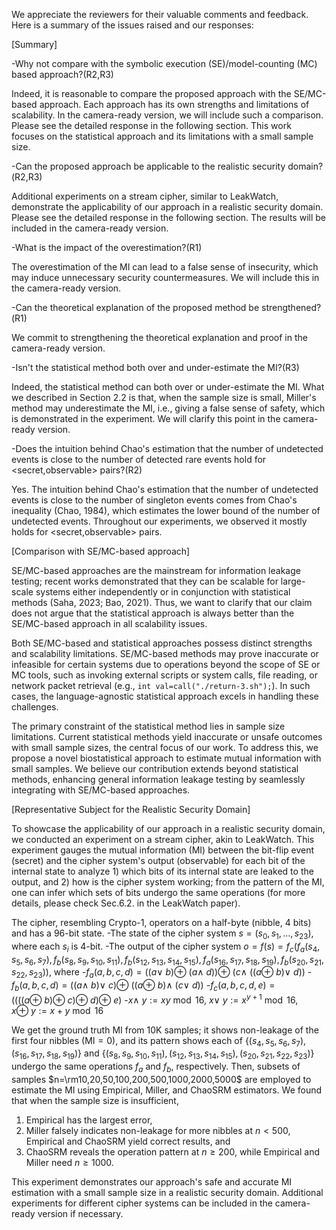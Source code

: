 We appreciate the reviewers for their valuable comments and feedback. Here is a summary of the issues raised and our responses:

[Summary]

-Why not compare with the symbolic execution (SE)/model-counting (MC) based approach?(R2,R3)

Indeed, it is reasonable to compare the proposed approach with the SE/MC-based approach. Each approach has its own strengths and limitations of scalability. In the camera-ready version, we will include such a comparison. Please see the detailed response in the following section. This work focuses on the statistical approach and its limitations with a small sample size.

-Can the proposed approach be applicable to the realistic security domain?(R2,R3)

Additional experiments on a stream cipher, similar to LeakWatch, demonstrate the applicability of our approach in a realistic security domain. Please see the detailed response in the following section. The results will be included in the camera-ready version.

-What is the impact of the overestimation?(R1)

The overestimation of the MI can lead to a false sense of insecurity, which may induce unnecessary security countermeasures. We will include this in the camera-ready version.

-Can the theoretical explanation of the proposed method be strengthened?(R1)

We commit to strengthening the theoretical explanation and proof in the camera-ready version.

-Isn't the statistical method both over and under-estimate the MI?(R3)

Indeed, the statistical method can both over or under-estimate the MI. What we described in Section 2.2 is that, when the sample size is small, Miller's method may underestimate the MI, i.e., giving a false sense of safety, which is demonstrated in the experiment. We will clarify this point in the camera-ready version.

-Does the intuition behind Chao's estimation that the number of undetected events is close to the number of detected rare events hold for <secret,observable> pairs?(R2)

Yes. The intuition behind Chao's estimation that the number of undetected events is close to the number of singleton events comes from Chao's inequality (Chao, 1984), which estimates the lower bound of the number of undetected events. Throughout our experiments, we observed it mostly holds for <secret,observable> pairs.

[Comparison with SE/MC-based approach]

SE/MC-based approaches are the mainstream for information leakage testing; recent works demonstrated that they can be scalable for large-scale systems either independently or in conjunction with statistical methods (Saha, 2023; Bao, 2021). Thus, we want to clarify that our claim does not argue that the statistical approach is always better than the SE/MC-based approach in all scalability issues.

Both SE/MC-based and statistical approaches possess distinct strengths and scalability limitations. SE/MC-based methods may prove inaccurate or infeasible for certain systems due to operations beyond the scope of SE or MC tools, such as invoking external scripts or system calls, file reading, or network packet retrieval (e.g., `int val=call("./return-3.sh");`). In such cases, the language-agnostic statistical approach excels in handling these challenges.

The primary constraint of the statistical method lies in sample size limitations. Current statistical methods yield inaccurate or unsafe outcomes with small sample sizes, the central focus of our work. To address this, we propose a novel biostatistical approach to estimate mutual information with small samples. We believe our contribution extends beyond statistical methods, enhancing general information leakage testing by seamlessly integrating with SE/MC-based approaches.

[Representative Subject for the Realistic Security Domain]

To showcase the applicability of our approach in a realistic security domain, we conducted an experiment on a stream cipher, akin to LeakWatch. This experiment gauges the mutual information (MI) between the bit-flip event (secret) and the cipher system's output (observable) for each bit of the internal state to analyze 1) which bits of its internal state are leaked to the output, and 2) how is the cipher system working; from the pattern of the MI, one can infer which sets of bits undergo the same operations (for more details, please check Sec.6.2. in the LeakWatch paper).

The cipher, resembling Crypto-1, operators on a half-byte (nibble, 4 bits) and has a 96-bit state.
-The state of the cipher system $s=(s_0,s_1,...,s_{23})$, where each $s_i$ is 4-bit.
-The output of the cipher system $o=f(s)=f_c(f_a(s_4,s_5,s_6,s_7),f_b(s_8,s_9,s_{10},s_{11}),f_b(s_{12},s_{13},s_{14},s_{15}),f_a(s_{16},s_{17},s_{18},s_{19}),f_b(s_{20},s_{21},s_{22},s_{23}))$, where
  -$f_a(a,b,c,d)=((a\lor~b)\oplus~(a\land~d))\oplus~(c\land~((a\oplus~b)\lor~d))$
  -$f_b(a,b,c,d)=((a\land~b)\lor~c)\oplus~((a\oplus~b)\land~(c\lor~d))$
  -$f_c(a,b,c,d,e)=((((a\oplus~b)\oplus~c)\oplus~d)\oplus~e)$
  -$x\land~y:=xy\bmod16$, $x\lor~y:=x^{y+1}\bmod16$, $x\oplus~y:=x+y\bmod16$

We get the ground truth MI from 10K samples; it shows non-leakage of the first four nibbles (MI$=0$), and its pattern shows each of $\{(s_4,s_5,s_6,s_7),(s_{16},s_{17},s_{18},s_{19})\}$ and $\{(s_8,s_9,s_{10},s_{11}),(s_{12},s_{13},s_{14},s_{15}),(s_{20},s_{21},s_{22},s_{23})\}$ undergo the same operations $f_a$ and $f_b$, respectively. Then, subsets of samples $n=\rm10,20,50,100,200,500,1000,2000,5000$ are employed to estimate the MI using Empirical, Miller, and ChaoSRM estimators. We found that when the sample size is insufficient,

1. Empirical has the largest error,
2. Miller falsely indicates non-leakage for more nibbles at $n<500$, Empirical and ChaoSRM yield correct results, and
3. ChaoSRM reveals the operation pattern at $n\geq200$, while Empirical and Miller need $n\geq1000$.

This experiment demonstrates our approach's safe and accurate MI estimation with a small sample size in a realistic security domain. Additional experiments for different cipher systems can be included in the camera-ready version if necessary.
